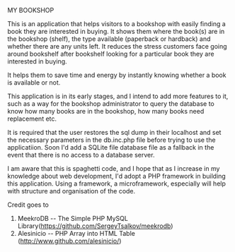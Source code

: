MY BOOKSHOP

This is an application that helps visitors to a bookshop with easily finding a book they are interested in buying. It shows them where the book(s) are in the bookshop (shelf), the type available (paperback or hardback) and whether there are any units left. It reduces the stress customers face going around bookshelf after bookshelf looking for a particular book they are interested in buying.

It helps them to save time and energy by instantly knowing whether a book is available or not.

This application is in its early stages, and I intend to add more features to it, such as a way for the bookshop administrator to query the database to know how many books are in the bookshop, how many books need replacement etc.


It is required that the user restores the sql dump in their localhost and set the necessary parameters in the db.inc.php file before trying to use the applicatiion. Soon I'd add a SQLite file database file as a fallback in the event that there is no access to a database server.

I am  aware that this is spaghetti code, and I hope that as I increase in my knowledge about web development, I'd adopt a PHP framework in building this application. Using a framework, a microframework, especially will help with structure and organisation of the code.

Credit goes to
1. MeekroDB -- The Simple PHP MySQL Library(https://github.com/SergeyTsalkov/meekrodb)
2. Alesinicio -- PHP Array into HTML Table (http://www.github.com/alesinicio/)